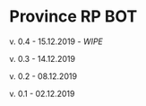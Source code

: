 #  Province RP BOT

v. 0.4 - 15.12.2019 - *WIPE*

v. 0.3 - 14.12.2019

v. 0.2 - 08.12.2019

v. 0.1 - 02.12.2019
